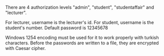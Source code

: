 There are 4 authorization levels "admin", "student", "studentaffair" and "lecturer".

For lecturer, username is the lecturer's id.
For student, username is the student's number.
Default password is 12345678

Windows 1254 encoding must be used for it to work properly with turkish characters.
Before the passwords are written to a file, they are encrypted with Caesar cipher.